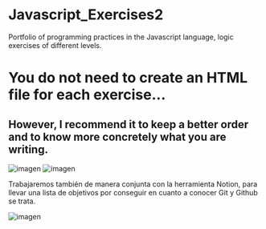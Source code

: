 # Javascript_Exercises2
Portfolio of programming practices in the Javascript language, logic exercises of different levels.

# You do not need to create an HTML file for each exercise...

## However, I recommend it to keep a better order and to know more concretely what you are writing. 

![imagen](https://github.com/alxs2997/Ejercicios_Javascript2/assets/98421465/30f727ab-b419-4102-a611-e52ecd39e676) ![imagen](https://github.com/alxs2997/Ejercicios_Javascript2/assets/98421465/4c648988-b2fa-4d20-8277-d882e23cb7e0)

Trabajaremos también de manera conjunta con la herramienta Notion, para llevar una lista de objetivos por conseguir en cuanto a conocer Git y Github se trata.

![imagen](https://github.com/alxs2997/Ejercicios_Javascript2/assets/98421465/4e9d4f8d-b013-4ca8-843b-8604baeb9cc2)